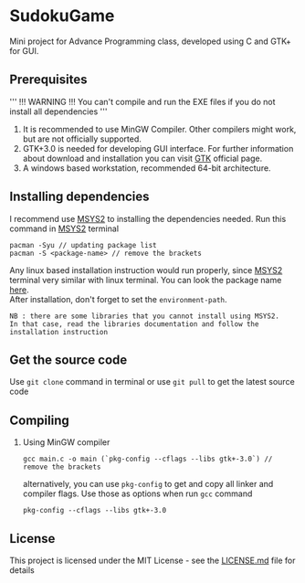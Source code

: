 # SudokuGame

Mini project for Advance Programming class, developed using C and GTK+ for GUI.

## Prerequisites
'''
!!! WARNING !!!
You can't compile and run the EXE files if you do not install all dependencies
'''
1. It is recommended to use MinGW Compiler. Other compilers might work, but are not officially supported.
2. GTK+3.0 is needed for developing GUI interface. For further information about download and installation you can visit [GTK](https://www.gtk.org/download/index.php) official page.
3. A windows based workstation, recommended 64-bit architecture.

## Installing dependencies
I recommend use [MSYS2](https://www.msys2.org/) to installing the dependencies needed. Run this command in [MSYS2](https://www.msys2.org/) terminal
```
pacman -Syu // updating package list
pacman -S <package-name> // remove the brackets
```
Any linux based installation instruction would run properly, since [MSYS2](https://www.msys2.org/) terminal very similar with linux terminal. You can look the package name [here](https://github.com/msys2/msys2/wiki/Packages).<br>
After installation, don't forget to set the `environment-path`.
```
NB : there are some libraries that you cannot install using MSYS2.
In that case, read the libraries documentation and follow the installation instruction
```
## Get the source code

Use `git clone` command in terminal or use `git pull` to get the latest source code

## Compiling

1. Using MinGW compiler</br>
    ```
    gcc main.c -o main (`pkg-config --cflags --libs gtk+-3.0`) // remove the brackets
    ```

   alternatively, you can use `pkg-config` to get and copy all linker and compiler flags. Use those as options when run `gcc` command
    ```
    pkg-config --cflags --libs gtk+-3.0
    ```


## License

This project is licensed under the MIT License - see the [LICENSE.md](LICENSE) file for details


